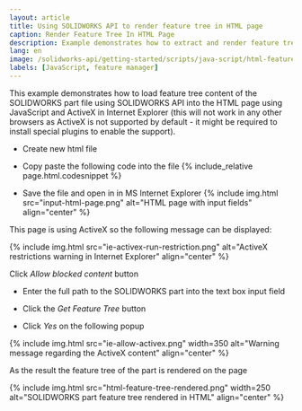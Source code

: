 ```yaml
---
layout: article
title: Using SOLIDWORKS API to render feature tree in HTML page
caption: Render Feature Tree In HTML Page
description: Example demonstrates how to extract and render feature tree of SOLIDWORKS part document in HTML page using SOLIDWORKS API with JavaScript and ActiveX control in Internet Explorer
lang: en
image: /solidworks-api/getting-started/scripts/java-script/html-feature-tree/html-feature-tree-rendered.png
labels: [JavaScript, feature manager]
---
```

This example demonstrates how to load feature tree content of the SOLIDWORKS part file using SOLIDWORKS API into the HTML page using JavaScript and ActiveX in Internet Explorer (this will not work in any other browsers as ActiveX is not supported by default - it might be required to install special plugins to enable the support).

* Create new html file
* Copy paste the following code into the file
{% include_relative page.html.codesnippet %}

* Save the file and open in in MS Internet Explorer
{% include img.html src="input-html-page.png" alt="HTML page with input fields" align="center" %}

This page is using ActiveX so the following message can be displayed:

{% include img.html src="ie-activex-run-restriction.png" alt="ActiveX restrictions warning in Internet Explorer" align="center" %}

Click *Allow blocked content* button

* Enter the full path to the SOLIDWORKS part into the text box input field

* Click the *Get Feature Tree* button

* Click *Yes* on the following popup

{% include img.html src="ie-allow-activex.png" width=350 alt="Warning message regarding the ActiveX content" align="center" %}

As the result the feature tree of the part is rendered on the page

{% include img.html src="html-feature-tree-rendered.png" width=250 alt="SOLIDWORKS part feature tree rendered in HTML" align="center" %}